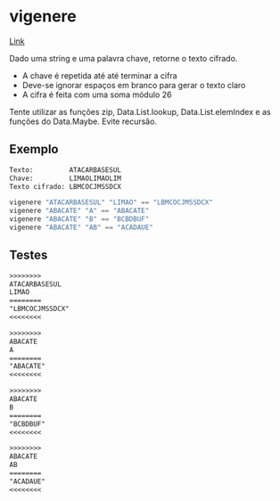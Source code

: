 # vigenere

[Link](https://pt.wikipedia.org/wiki/Cifra_de_Vigen%C3%A8re)

Dado uma string e uma palavra chave, retorne o texto cifrado. 

- A chave é repetida até até terminar a cifra
- Deve-se ignorar espaços em branco para gerar o texto claro
- A cifra é feita com uma soma módulo 26


Tente utilizar as funções zip, Data.List.lookup, Data.List.elemIndex e as funções do Data.Maybe. Evite recursão.

## Exemplo

```txt
Texto:         ATACARBASESUL
Chave:         LIMAOLIMAOLIM
Texto cifrado: LBMCOCJMSSDCX
```

```hs
vigenere "ATACARBASESUL" "LIMAO" == "LBMCOCJMSSDCX"
vigenere "ABACATE" "A" == "ABACATE" 
vigenere "ABACATE" "B" == "BCBDBUF" 
vigenere "ABACATE" "AB" == "ACADAUE" 
```

## Testes

```txt
>>>>>>>>
ATACARBASESUL
LIMAO
========
"LBMCOCJMSSDCX"
<<<<<<<<

>>>>>>>>
ABACATE
A
========
"ABACATE"
<<<<<<<<

>>>>>>>>
ABACATE
B
========
"BCBDBUF"
<<<<<<<<

>>>>>>>>
ABACATE
AB
========
"ACADAUE"
<<<<<<<<

```
